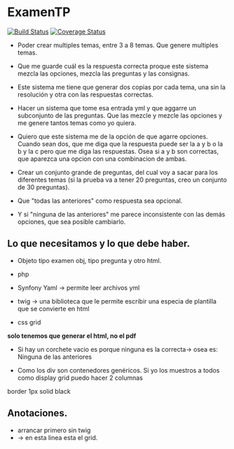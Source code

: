 # ExamenTP
[![Build Status](https://travis-ci.org/Sofiamonza/ExamenTP.svg?branch=master)](https://travis-ci.org/Sofiamonza/ExamenTP)
[![Coverage Status](https://coveralls.io/repos/github/Sofiamonza/ExamenTP/badge.svg?branch=master)](https://coveralls.io/github/Sofiamonza/ExamenTP?branch=master)

- Poder crear multiples temas, entre 3 a 8 temas. Que genere multiples temas.

- Que me guarde cuál es la respuesta correcta proque este sistema mezcla las opciones, mezcla las preguntas y las consignas.

- Este sistema me tiene que generar dos copias por cada tema, una sin la resolución y otra con las respuestas correctas.

- Hacer un sistema que tome esa entrada yml y que aggarre un subconjunto de las preguntas. Que las mezcle y mezcle las opciones y me genere tantos temas como yo quiera.

- Quiero que este sistema me de la opción de que agarre opciones. Cuando sean dos, que me diga que la respuesta puede ser la a y b o la b y la c pero que me diga las respuestas. Osea si a y b son correctas, que aparezca una opcion con una combinacion de ambas.

- Crear un conjunto grande de preguntas, del cual voy a sacar para los diferentes temas (si la prueba va a tener 20 preguntas, creo un conjunto de 30 preguntas).

- Que "todas las anteriores" como respuesta sea opcional. 
- Y si "ninguna de las anteriores" me parece inconsistente con las demás opciones, que sea posible cambiarlo.

## Lo que necesitamos y lo que debe haber.
- Objeto tipo examen obj, tipo pregunta y otro html.

- php

- Synfony Yaml -> permite leer archivos yml

- twig -> una biblioteca que le permite escribir una especia de plantilla que se convierte en html

- css grid

<b>solo tenemos que generar el html, no el pdf</b>

- Si hay un corchete vacio es porque ninguna es la correcta-> osea es: Ninguna de las anteriores

- Como los div son contenedores genéricos. Si yo los muestros a todos como display grid puedo hacer 2 columnas

border 1px solid black

## Anotaciones.
- arrancar primero sin twig
- <div clas="questions"> -> en esta linea esta el grid.

